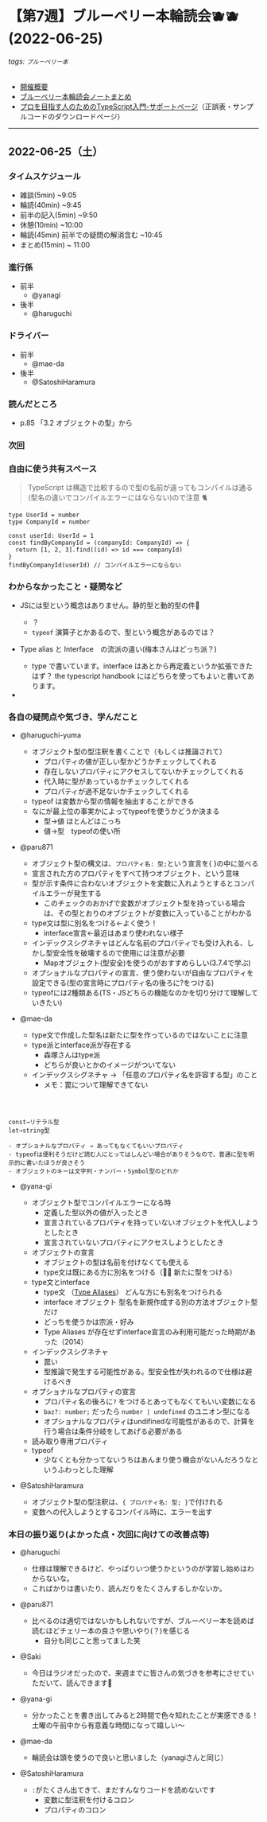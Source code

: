 # 【第7週】ブルーベリー本輪読会🫐🫐<br />(2022-06-25)



###### tags: `ブルーベリー本`

- [開催概要](https://hackmd.io/1kCgi6_tSGukG0KZrqDLvA)
- [ブルーベリー本輪読会ノートまとめ](https://hackmd.io/Ih6bdReuR3eQpYkGaCx8pg)
- [プロを目指す人のためのTypeScript入門-サポートページ](https://gihyo.jp/book/2022/978-4-297-12747-3/support)（正誤表・サンプルコードのダウンロードページ）

---
## 2022-06-25（土）

### タイムスケジュール
- 雑談(5min) ~9:05
- 輪読(40min) ~9:45
- 前半の記入(5min) ~9:50
- 休憩(10min) ~10:00
- 輪読(45min) 前半での疑問の解消含む ~10:45
- まとめ(15min) ~ 11:00

### 進行係
- 前半
    - @yanagi
- 後半
    - @haruguchi
### ドライバー
- 前半
    - @mae-da 
- 後半
    - @SatoshiHaramura

### 読んだところ
- p.85 「3.2 オブジェクトの型」から
### 次回

### 自由に使う共有スペース

> TypeScript は構造で比較するので型の名前が違ってもコンパイルは通る(型名の違いでコンパイルエラーにはならない)ので注意 🐈 
```typescript=
type UserId = number
type CompanyId = number

const userId: UserId = 1
const findByCompanyId = (companyId: CompanyId) => {
  return [1, 2, 3].find((id) => id === companyId)
}
findByCompanyId(userId) // コンパイルエラーにならない
```

### わからなかったこと・疑問など

- JSには型という概念はありません。静的型と動的型の件🤔
    - ？
    - `typeof` 演算子とかあるので、型という概念があるのでは？

- Type alias と Interface　の流派の違い(梅本さんはどっち派？)
    - type で書いています。interface はあとから再定義というか拡張できたはず？ the typescript handbook にはどちらを使ってもよいと書いてあります。

-

### 各自の疑問点や気づき、学んだこと

- @haruguchi-yuma
    - オブジェクト型の型注釈を書くことで（もしくは推論されて）
        - プロパティの値が正しい型かどうかチェックしてくれる
        - 存在しないプロパティにアクセスしてないかチェックしてくれる
        - 代入時に型があっているかチェックしてくれる
        - プロパティが過不足ないかチェックしてくれる
    - typeof は変数から型の情報を抽出することができる
    - なにが最上位の事実かによってtypeofを使うかどうか決まる
        - 型→値 ほとんどはこっち
        - 値→型　typeofの使い所
- @paru871 
    - オブジェクト型の構文は、`プロパティ名: 型;`という宣言を{ }の中に並べる
    - 宣言された方のプロパティをすべて持つオブジェクト、という意味
    - 型が示す条件に合わないオブジェクトを変数に入れようとするとコンパイルエラーが発生する
        - このチェックのおかげで変数がオブジェクト型を持っている場合は、その型とおりのオブジェクトが変数に入っていることがわかる
    - type文は型に別名をつける←よく使う！
        - interface宣言←最近はあまり使われない様子
    - インデックスシグネチャはどんな名前のプロパティでも受け入れる、しかし型安全性を破壊するので使用には注意が必要
        - Mapオブジェクト(型安全)を使うのがおすすめらしい(3.7.4で学ぶ)
    - オプショナルなプロパティの宣言、使う使わないが自由なプロパティを設定できる(型の宣言時にプロパティ名の後ろに?をつける)
    - typeofには2種類ある(TS・JSどちらの機能なのかを切り分けて理解していきたい)

- @mae-da 
	- type文で作成した型名は新たに型を作っているのではないことに注意
	- type派とinterface派が存在する
		- 森塚さんはtype派
		- どちらが良いとかのイメージがついてない
	- インデックスシグネチャ → 「任意のプロパティ名を許容する型」のこと
		- メモ：罠について理解できてない
```typescript=



const→リテラル型
let→string型
```
	- オプショナルなプロパティ → あってもなくてもいいプロパティ
	- typeofは便利そうだけど読む人にとってはしんどい場合がありそうなので、普通に型を明示的に書いたほうが良さそう
	- オブジェクトのキーは文字列・ナンバー・Symbol型のどれか

- @yana-gi 
    - オブジェクト型でコンパイルエラーになる時
        - 定義した型以外の値が入ったとき
        - 宣言されているプロパティを持っていないオブジェクトを代入しようとしたとき
        - 宣言されていないプロパティにアクセスしようとしたとき
    - オブジェクトの宣言
        - オブジェクトの型は名前を付けなくても使える
        - type文は既にある方に別名をつける（🙅‍♂️ 新たに型をつける）
    - type文とinterface
        - type文 （[Type Aliases](https://www.typescriptlang.org/docs/handbook/2/everyday-types.html#type-aliases)）  どんな方にも別名をつけられる
        - interface オブジェクト  型名を新規作成する別の方法オブジェクト型だけ
        - どっちを使うかは宗派・好み
        - Type Aliases が存在せずinterface宣言のみ利用可能だった時期があった（2014） 
    - インデックスシグネチャ
        - 罠い
        - 型推論で発生する可能性がある。型安全性が失われるので仕様は避けるべき
    - オプショナルなプロパティの宣言
        - プロパティ名の後ろに`?` をつけるとあってもなくてもいい変数になる
        - `baz?: number;` だったら `number | undefined` のユニオン型になる
        - オプショナルなプロパティはundifinedな可能性があるので、計算を行う場合は条件分岐をしてあげる必要がある
    - 読み取り専用プロパティ
    - typeof
        - 少なくとも分かってないうちはあんまり使う機会がないんだろうなというふわっとした理解

- @SatoshiHaramura
    - オブジェクト型の型注釈は、`{ プロパティ名: 型; }`で付けれる
    - 変数への代入しようとするコンパイル時に、エラーを出す



### 本日の振り返り(よかった点・次回に向けての改善点等)

- @haruguchi
    - 仕様は理解できるけど、やっぱりいつ使うかというのが学習し始めはわからないな。
    - こればかりは書いたり、読んだりをたくさんするしかないか。

- @paru871 
    - 比べるのは適切ではないかもしれないですが、ブルーベリー本を読めば読むほどチェリー本の良さや思いやり(？)を感じる
        - 自分も同じこと思ってました笑

- @Saki
    - 今日はラジオだったので、来週までに皆さんの気づきを参考にさせていただいて、読んできます💪

- @yana-gi 
    - 分かったことを書き出してみると2時間で色々知れたことが実感できる！ 土曜の午前中から有意義な時間になって嬉しい〜

- @mae-da 
	- 輪読会は頭を使うので良いと思いました（yanagiさんと同じ）

- @SatoshiHaramura
    - `:`がたくさん出てきて、まだすんなりコードを読めないです
        - 変数に型注釈を付けるコロン
        - プロパティのコロン


